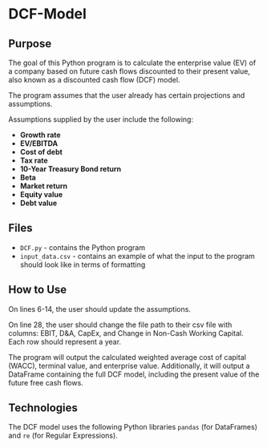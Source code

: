 # DCF-Model
## Purpose
The goal of this Python program is to calculate the enterprise value (EV) of a company based on future cash flows discounted to their present value, also known as a discounted cash flow (DCF) model. 

The program assumes that the user already has certain projections and assumptions. 

Assumptions supplied by the user include the following: 

* **Growth rate**
* **EV/EBITDA**
* **Cost of debt**
* **Tax rate**
* **10-Year Treasury Bond return**
* **Beta**
* **Market return**
* **Equity value**
* **Debt value**

## Files
* `DCF.py` - contains the Python program
* `input_data.csv` - contains an example of what the input to the program should look like in terms of formatting

## How to Use
On lines 6-14, the user should update the assumptions. 

On line 28, the user should change the file path to their csv file with columns: EBIT, D&A, CapEx, and Change in Non-Cash Working Capital. Each row should represent a year.

The program will output the calculated weighted average cost of capital (WACC), terminal value, and enterprise value. Additionally, it will output a DataFrame containing the full DCF model, including the present value of the future free cash flows. 

## Technologies
The DCF model uses the following Python libraries `pandas` (for DataFrames) and `re` (for Regular Expressions). 
